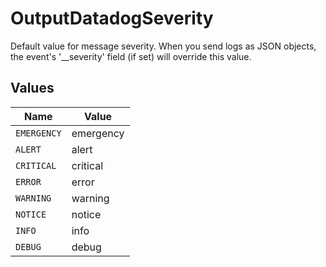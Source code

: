 # OutputDatadogSeverity

Default value for message severity. When you send logs as JSON objects, the event's '__severity' field (if set) will override this value.


## Values

| Name        | Value       |
| ----------- | ----------- |
| `EMERGENCY` | emergency   |
| `ALERT`     | alert       |
| `CRITICAL`  | critical    |
| `ERROR`     | error       |
| `WARNING`   | warning     |
| `NOTICE`    | notice      |
| `INFO`      | info        |
| `DEBUG`     | debug       |